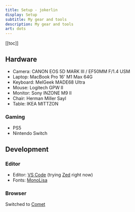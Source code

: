 ```yaml
---
title: Setup - jokerlin
display: Setup
subtitle: My gear and tools
description: My gear and tools
art: dots
---
```


[[toc]]

## Hardware

- Camera: CANON EOS 5D MARK III / EF50MM F/1.4 USM
- Laptop: MacBook Pro 16' M1 Max 64G
- Keyboard: MelGeek MADE68 Ultra
- Mouse: Logitech GPW II
- Monitor: Sony INZONE M9 II
- Chair: Herman Miller Sayl
- Table: IKEA MITTZON

### Gaming

- PS5
- Nintendo Switch

## Development

### Editor

- Editor: [VS Code](https://code.visualstudio.com/) (trying [Zed](https://zed.dev/) right now)
- Fonts: [MonoLisa](https://www.monolisa.dev/)

### Browser

Switched to [Comet](https://www.perplexity.ai/comet)
